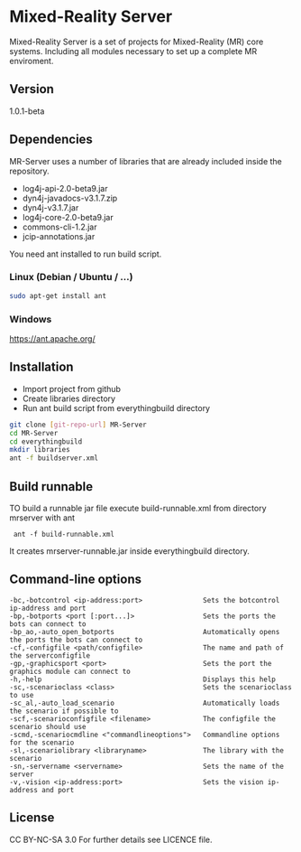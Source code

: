 # Mixed-Reality Server
Mixed-Reality Server is a set of projects for Mixed-Reality (MR) core systems.
Including all modules necessary to set up a complete MR enviroment.

## Version

1.0.1-beta

## Dependencies

MR-Server uses a number of libraries that are already included inside the repository.

* log4j-api-2.0-beta9.jar
* dyn4j-javadocs-v3.1.7.zip
* dyn4j-v3.1.7.jar
* log4j-core-2.0-beta9.jar
* commons-cli-1.2.jar
* jcip-annotations.jar

You need ant installed to run build script.

### Linux (Debian / Ubuntu / ...)
```sh
sudo apt-get install ant
```

### Windows
https://ant.apache.org/

## Installation

* Import project from github
* Create libraries directory
* Run ant build script from everythingbuild directory

```sh
git clone [git-repo-url] MR-Server
cd MR-Server
cd everythingbuild
mkdir libraries
ant -f buildserver.xml
```

## Build runnable
TO build a runnable jar file execute build-runnable.xml from directory mrserver with ant

     ant -f build-runnable.xml

It creates mrserver-runnable.jar inside everythingbuild directory.

## Command-line options

    -bc,-botcontrol <ip-address:port>               Sets the botcontrol ip-address and port
    -bp,-botports <port [:port...]>                 Sets the ports the bots can connect to
    -bp_ao,-auto_open_botports                      Automatically opens the ports the bots can connect to
    -cf,-configfile <path/configfile>               The name and path of the serverconfigfile
    -gp,-graphicsport <port>                        Sets the port the graphics module can connect to
    -h,-help                                        Displays this help
    -sc,-scenarioclass <class>                      Sets the scenarioclass to use
    -sc_al,-auto_load_scenario                      Automatically loads the scenario if possible to
    -scf,-scenarioconfigfile <filename>             The configfile the scenario should use
    -scmd,-scenariocmdline <"commandlineoptions">   Commandline options for the scenario
    -sl,-scenariolibrary <libraryname>              The library with the scenario
    -sn,-servername <servername>                    Sets the name of the server
    -v,-vision <ip-address:port>                    Sets the vision ip-address and port


License
----
CC BY-NC-SA 3.0
For further details see LICENCE file.
